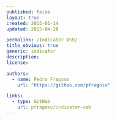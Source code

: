 ```yaml
---
published: false
layout: true
created: 2015-01-14
updated: 2015-04-28

permalink: /Indicator USB/
title_obvious: true
generic: indicator
description:
license:

authors:
  - name: Pedro Fragoso
    url: "https://github.com/pfragoso"

links:
  - type: GitHub
    url: pfragoso/indicator-usb
---
```

